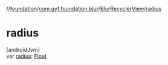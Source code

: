 //[foundation](../../../index.md)/[com.gyf.foundation.blur](../index.md)/[BlurRecyclerView](index.md)/[radius](radius.md)

# radius

[androidJvm]\
var [radius](radius.md): [Float](https://kotlinlang.org/api/core/kotlin-stdlib/kotlin/-float/index.html)